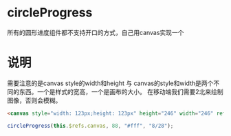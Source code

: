 # circleProgress
所有的圆形进度组件都不支持开口的方式，自己用canvas实现一个


# 说明
需要注意的是canvas  style的width和height 与 canvas的style和width是两个不同的东西。一个是样式的宽高，一个是画布的大小。
在移动端我们需要2北来绘制图像，否则会模糊。
```html
<canvas style="width: 123px;height: 123px" height="246" width="246" ref="canvas"></canvas>
```

```javascript
circleProgress(this.$refs.canvas, 88, "#fff", "8/28");
```